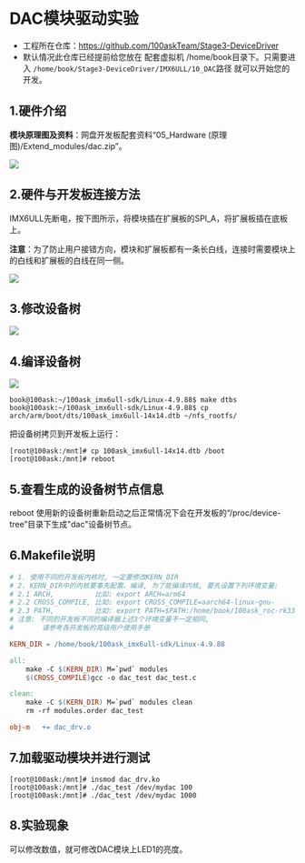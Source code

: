 # DAC模块驱动实验
* 工程所在仓库：https://github.com/100askTeam/Stage3-DeviceDriver
* 默认情况此仓库已经提前给您放在 配套虚拟机 /home/book目录下。只需要进入 `/home/book/Stage3-DeviceDriver/IMX6ULL/10_DAC`路径 就可以开始您的开发。

## 1.硬件介绍

**模块原理图及资料**：网盘开发板配套资料“05_Hardware (原理图)/Extend_modules/dac.zip”。

![](https://cdn.staticaly.com/gh/DongshanPI/LinuxCodeLibrary-Photos@master/Nxp/IMX6ULL/Pro/10-dacdriver_module.jpg)



## 2.硬件与开发板连接方法

IMX6ULL先断电，按下图所示，将模块插在扩展板的SPI_A，将扩展板插在底板上。

**注意**：为了防止用户接错方向，模块和扩展板都有一条长白线，连接时需要模块上的白线和扩展板的白线在同一侧。

![](https://cdn.staticaly.com/gh/DongshanPI/LinuxCodeLibrary-Photos@master/Nxp/IMX6ULL/Pro/10-dacdriver_connect.jpg)





## 3.修改设备树

![](https://cdn.staticaly.com/gh/DongshanPI/LinuxCodeLibrary-Photos@master/Nxp/IMX6ULL/Pro/10-dacdriver_modify.jpg)



## 4.编译设备树

![](https://cdn.staticaly.com/gh/DongshanPI/LinuxCodeLibrary-Photos@master/Nxp/IMX6ULL/Pro/10-dacdriver_make_dtbs.jpg)

```
book@100ask:~/100ask_imx6ull-sdk/Linux-4.9.88$ make dtbs
book@100ask:~/100ask_imx6ull-sdk/Linux-4.9.88$ cp arch/arm/boot/dts/100ask_imx6ull-14x14.dtb ~/nfs_rootfs/
```

把设备树拷贝到开发板上运行：

```
[root@100ask:/mnt]# cp 100ask_imx6ull-14x14.dtb /boot
[root@100ask:/mnt]# reboot
```





## 5.查看生成的设备树节点信息

reboot 使用新的设备树重新启动之后正常情况下会在开发板的“/proc/device-tree”目录下生成"dac"设备树节点。



## 6.Makefile说明

```makefile
# 1. 使用不同的开发板内核时, 一定要修改KERN_DIR
# 2. KERN_DIR中的内核要事先配置、编译, 为了能编译内核, 要先设置下列环境变量:
# 2.1 ARCH,          比如: export ARCH=arm64
# 2.2 CROSS_COMPILE, 比如: export CROSS_COMPILE=aarch64-linux-gnu-
# 2.3 PATH,          比如: export PATH=$PATH:/home/book/100ask_roc-rk3399-pc/ToolChain-6.3.1/gcc-linaro-6.3.1-2017.05-x86_64_aarch64-linux-gnu/bin 
# 注意: 不同的开发板不同的编译器上述3个环境变量不一定相同,
#       请参考各开发板的高级用户使用手册

KERN_DIR = /home/book/100ask_imx6ull-sdk/Linux-4.9.88

all:
	make -C $(KERN_DIR) M=`pwd` modules 
	$(CROSS_COMPILE)gcc -o dac_test dac_test.c

clean:
	make -C $(KERN_DIR) M=`pwd` modules clean
	rm -rf modules.order dac_test

obj-m	+= dac_drv.o
```





## 7.加载驱动模块并进行测试

```
[root@100ask:/mnt]# insmod dac_drv.ko
[root@100ask:/mnt]# ./dac_test /dev/mydac 100
[root@100ask:/mnt]# ./dac_test /dev/mydac 1000
```



## 8.实验现象

可以修改数值，就可修改DAC模块上LED1的亮度。















